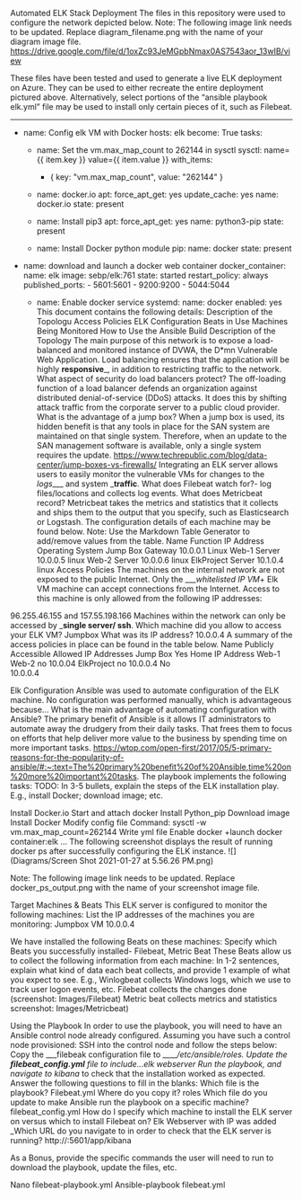 Automated ELK Stack Deployment
The files in this repository were used to configure the network depicted below.
Note: The following image link needs to be updated. Replace diagram_filename.png with the name of your diagram image file.
https://drive.google.com/file/d/1oxZc93JeMGpbNmax0AS7543aor_13wIB/view

These files have been tested and used to generate a live ELK deployment on Azure. They can be used to either recreate the entire deployment pictured above. Alternatively, select portions of the “ansible playbook elk.yml”  file may be used to install only certain pieces of it, such as Filebeat.

---
- name: Config elk VM with Docker
  hosts: elk
  become: True
  tasks:
  - name: Set the vm.max_map_count to 262144 in sysctl
    sysctl: name={{ item.key }} value={{ item.value }}
    with_items:
      - { key: "vm.max_map_count", value: "262144" }

  - name: docker.io
    apt:
      force_apt_get: yes
      update_cache: yes
      name: docker.io
      state: present

  - name: Install pip3
    apt:
      force_apt_get: yes
      name: python3-pip
      state: present

  - name: Install Docker python module
    pip:
      name: docker
      state: present
- name: download and launch a docker web container
    docker_container:
      name: elk
      image: sebp/elk:761
      state: started
      restart_policy: always
      published_ports:
        - 5601:5601
        - 9200:9200
        - 5044:5044

  - name: Enable docker service
    systemd:
      name: docker
      enabled: yes
This document contains the following details:
Description of the Topologu
Access Policies
ELK Configuration
Beats in Use
Machines Being Monitored
How to Use the Ansible Build
Description of the Topology
The main purpose of this network is to expose a load-balanced and monitored instance of DVWA, the D*mn Vulnerable Web Application.
Load balancing ensures that the application will be highly __responsive___, in addition to restricting  traffic to the network.
What aspect of security do load balancers protect? The off-loading function of a load balancer defends an organization against distributed denial-of-service (DDoS) attacks. It does this by shifting attack traffic from the corporate server to a public cloud provider.
 What is the advantage of a jump box? When a jump box is used, its hidden benefit is that any tools in place for the SAN system are maintained on that single system. Therefore, when an update to the SAN management software is available, only a single system requires the update.
https://www.techrepublic.com/blog/data-center/jump-boxes-vs-firewalls/
Integrating an ELK server allows users to easily monitor the vulnerable VMs for changes to the _logs____ and system ___traffic__.
What does Filebeat watch for?- log files/locations and collects log events.
What does Metricbeat record? Metricbeat takes the metrics and statistics that it collects and ships them to the output that you specify, such as Elasticsearch or Logstash.
The configuration details of each machine may be found below. Note: Use the Markdown Table Generator to add/remove values from the table.
Name
Function
IP Address
Operating System
Jump Box
Gateway
10.0.0.1
Linux
Web-1
Server
10.0.0.5
linux
Web-2
Server
10.0.0.6
linux
ElkProject
Server
10.1.0.4
linux
Access Policies
The machines on the internal network are not exposed to the public Internet.
Only the ____whitelisted IP VM_+ 
Elk VM  machine can accept connections from the Internet. Access to this machine is only allowed from the following IP addresses:

96.255.46.155 and 
157.55.198.166
Machines within the network can only be accessed by ___single server/ ssh__.
Which machine did you allow to access your ELK VM? Jumpbox
 What was its IP address? 10.0.0.4
A summary of the access policies in place can be found in the table below.
Name
Publicly Accessible
Allowed IP Addresses
Jump Box
Yes
Home IP Address 
Web-1  
Web-2 no        10.0.04
ElkProject no  10.0.0.4
No       
10.0.0.4






Elk Configuration
Ansible was used to automate configuration of the ELK machine. No configuration was performed manually, which is advantageous because...
What is the main advantage of automating configuration with Ansible?
The primary benefit of Ansible is it allows IT administrators to automate away the drudgery from their daily tasks. That frees them to focus on efforts that help deliver more value to the business by spending time on more important tasks.
https://wtop.com/open-first/2017/05/5-primary-reasons-for-the-popularity-of-ansible/#:~:text=The%20primary%20benefit%20of%20Ansible,time%20on%20more%20important%20tasks.
The playbook implements the following tasks:
TODO: In 3-5 bullets, explain the steps of the ELK installation play. E.g., install Docker; download image; etc.

Install Docker.io
Start and attach docker
Install Python_pip
Download image
Install Docker
Modify config file
Command: sysctl -w vm.max_map_count=262144
Write yml file
Enable docker +launch docker container:elk
...
The following screenshot displays the result of running docker ps after successfully configuring the ELK instance.
![] (Diagrams/Screen Shot 2021-01-27 at 5.56.26 PM.png)

Note: The following image link needs to be updated. Replace docker_ps_output.png with the name of your screenshot image file.

Target Machines & Beats
This ELK server is configured to monitor the following machines:
List the IP addresses of the machines you are monitoring: Jumpbox VM 10.0.0.4

We have installed the following Beats on these machines:
Specify which Beats you successfully installed- Filebeat, Metric Beat
These Beats allow us to collect the following information from each machine:
In 1-2 sentences, explain what kind of data each beat collects, and provide 1 example of what you expect to see. E.g., Winlogbeat collects Windows logs, which we use to track user logon events, etc.
Filebeat collects the changes done (screenshot: Images/Filebeat) Metric beat collects metrics and statistics screenshot: Images/Metricbeat)


Using the Playbook
In order to use the playbook, you will need to have an Ansible control node already configured. Assuming you have such a control node provisioned:
SSH into the control node and follow the steps below:
Copy the ___filebeak configuration file to _____/etc/ansible/roles.
Update the ___filebeat_config.yml__ file to include...elk webserver
Run the playbook, and navigate to _kibana___ to check that the installation worked as expected.
Answer the following questions to fill in the blanks:
Which file is the playbook? Filebeat.yml  Where do you copy it? roles
Which file do you update to make Ansible run the playbook on a specific machine? filebeat_config.yml
How do I specify which machine to install the ELK server on versus which to install Filebeat on? Elk Webserver with IP was added
_Which URL do you navigate to in order to check that the ELK server is running? http://<publicIP>:5601/app/kibana

As a Bonus, provide the specific commands the user will need to run to download the playbook, update the files, etc.

Nano filebeat-playbook.yml
Ansible-playbook filebeat.yml

